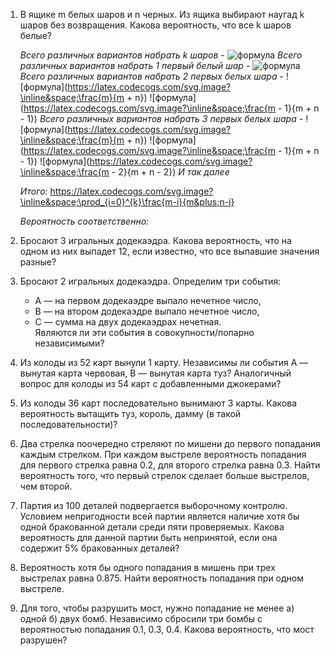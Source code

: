 1. В ящике m белых шаров и n черных. Из ящика выбирают наугад k шаров
без возвращения. Какова вероятность, что все k шаров белые?    
     

     
    _Всего различных вариантов набрать k шаров -_ 
    ![формула](https://latex.codecogs.com/svg.image?&space;C_{m+m}^{5})
    _Всего различных вариантов набрать 1 первый белый шар -_ 
    ![формула](https://latex.codecogs.com/svg.image?\inline&space;\frac{m}{m+n})
    _Всего различных вариантов набрать 2 первых белых шара -_
    ![формула](https://latex.codecogs.com/svg.image?\inline&space;\frac{m}{m + n})
    ![формула](https://latex.codecogs.com/svg.image?\inline&space;\frac{m - 1}{m + n - 1})
    _Всего различных вариантов набрать 3 первых белых шара -_
    ![формула](https://latex.codecogs.com/svg.image?\inline&space;\frac{m}{m + n})
    ![формула](https://latex.codecogs.com/svg.image?\inline&space;\frac{m - 1}{m + n - 1})
    ![формула](https://latex.codecogs.com/svg.image?\inline&space;\frac{m - 2}{m + n - 2})
    _И так далее_

    _Итого:_
    https://latex.codecogs.com/svg.image?\inline&space;\prod_{i=0}^{k}\frac{m-i}{m&plus;n-i}

    _Вероятность соответственно:_
    
  
  


2. Бросают 3 игральных додекаэдра. Какова вероятность, что на одном из
них выпадет 12, если известно, что все выпавшие значения разные?  
     

3. Бросают 2 игральных додекаэдра. Определим три события:  
   - A — на первом додекаэдре выпало нечетное число,   
   - B — на втором додекаэдре выпало нечетное число,   
   - C — сумма на двух додекаэдрах нечетная.   
     Являются ли эти события в совокупности/попарно независимыми?  
       
  
4. Из колоды из 52 карт вынули 1 карту. Независимы ли события A —
вынутая карта червовая, B — вынутая карта туз? Аналогичный вопрос
для колоды из 54 карт с добавленными джокерами?  
       

5. Из колоды 36 карт последовательно вынимают 3 карты. Какова
вероятность вытащить туз, король, дамму (в такой последовательности)?  
  
  
6. Два стрелка поочередно стреляют по мишени до первого попадания
каждым стрелком. При каждом выстреле вероятность попадания для
первого стрелка равна 0.2, для второго стрелка равна 0.3. Найти
вероятность того, что первый стрелок сделает больше выстрелов, чем
второй.         
     

7. Партия из 100 деталей подвергается выборочному контролю. Условием
непригодности всей партии является наличие хотя бы одной бракованной
детали среди пяти проверяемых. Какова вероятность для данной партии
быть непринятой, если она содержит 5% бракованных деталей?  
     
  
8. Вероятность хотя бы одного попадания в мишень при трех выстрелах
равна 0.875. Найти вероятность попадания при одном выстреле.  
     

9. Для того, чтобы разрушить мост, нужно попадание не менее а) одной б)
двух бомб. Независимо сбросили три бомбы с вероятностью попадания 0.1,
0.3, 0.4. Какова вероятность, что мост разрушен?
